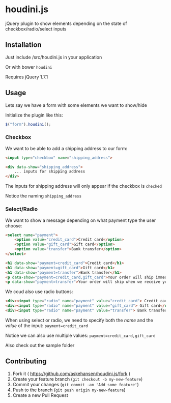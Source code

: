 # houdini.js

jQuery plugin to show elements depending on the state of checkbox/radio/select inputs

## Installation

Just include /src/houdini.js in your application

Or with bower `houdini`

Requires jQuery 1.7.1

## Usage

Lets say we have a form with some elements we want to show/hide

Initialize the plugin like this: 

```javascript
$("form").houdini();
```


### Checkbox

We want to be able to add a shipping address to our form:

```html
<input type="checkbox" name="shipping_address">

<div data-show="shipping_address">
	... inputs for shipping address
</div>
```

The inputs for shipping address will only appear if the checkbox is `checked`

Notice the naming `shipping_address`

### Select/Radio

We want to show a message depending on what payment type the user choose:

```html
<select name="payment">
	<option value="credit_card">Credit card</option>
	<option value="gift_card">Gift card</option>
	<option value="transfer">Bank transfer</option>
</select>

<h1 data-show="payment=credit_card">Credit card</h1>
<h1 data-show="payment=gift_card">Gift card</h1>
<h1 data-show="payment=transfer">Bank transfer</h1>
<p data-show="payment=credit_card,gift_card">Your order will ship immediately</p>
<p data-show="payment=transfer">Your order will ship when we receive your payment</p>
```

We coud also use radio buttons:

```html
<div><input type="radio" name="payment" value="credit_card"> Credit card</div>
<div><input type="radio" name="payment" value="gift_card"> Gift card</div>
<div><input type="radio" name="payment" value="transfer"> Bank transfer</div>
```

When using select or radio, we need to specify both the *name* and the *value* of the input: `payment=credit_card`

Notice we can also use multiple values: `payment=credit_card,gift_card`

Also check out the sample folder

## Contributing

1. Fork it ( https://github.com/askehansen/houdini.js/fork )
2. Create your feature branch (`git checkout -b my-new-feature`)
3. Commit your changes (`git commit -am 'Add some feature'`)
4. Push to the branch (`git push origin my-new-feature`)
5. Create a new Pull Request
